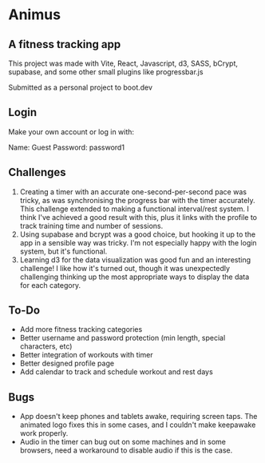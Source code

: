 # Animus

## A fitness tracking app

This project was made with Vite, React, Javascript, d3, SASS, bCrypt, supabase, and some other small plugins like progressbar.js 

Submitted as a personal project to boot.dev

## Login

Make your own account or log in with:

Name: Guest
Password: password1

## Challenges

1. Creating a timer with an accurate one-second-per-second pace was tricky, as was synchronising the progress bar with the timer accurately. This challenge extended to making a functional interval/rest system. I think I've achieved a good result with this, plus it links with the profile to track training time and number of sessions.
2. Using supabase and bcrypt was a good choice, but hooking it up to the app in a sensible way was tricky. I'm not especially happy with the login system, but it's functional.
3. Learning d3 for the data visualization was good fun and an interesting challenge! I like how it's turned out, though it was unexpectedly challenging thinking up the most appropriate ways to display the data for each category.

## To-Do

- Add more fitness tracking categories
- Better username and password protection (min length, special characters, etc)
- Better integration of workouts with timer
- Better designed profile page
- Add calendar to track and schedule workout and rest days

## Bugs

- App doesn't keep phones and tablets awake, requiring screen taps. The animated logo fixes this in some cases, and I couldn't make keepawake work properly.
- Audio in the timer can bug out on some machines and in some browsers, need a workaround to disable audio if this is the case.
